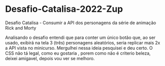 # Desafio-Catalisa-2022-Zup
Desafio Catalisa - Consumir a API dos personagens da série de animação Rick and Morty  

Analisando o desafio entendi que  para conter um único botão que, ao ser usado, exibirá na tela 3 (três) personagens aleatórios, seria replicar mais 2x  a API vista no minicurso. 
Mergulhei nessa ideia pesquisei e deu certo.
O CSS não tá legal, como eu gostaria , porem como não é criterio beleza, deixei amigavel, depois  vou ver se melhoro.
